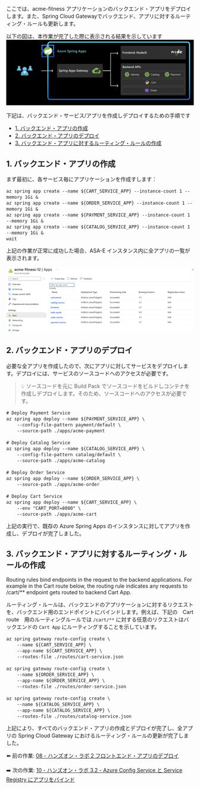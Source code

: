 ここでは、acme-fitness アプリケーションのバックエンド・アプリをデプロイします。また、Spring Cloud Gatewayでバックエンド、アプリに対するルーティング・ルールも更新します。

以下の図は、本作業が完了した際に表示される結果を示しています
![diagram](images/scg-frontend-backend.png)

下記は、バックエンド・サービス/アプリを作成しデプロイするための手順です
- [1. バックエンド・アプリの作成](#1-create-backend-apps)
- [2. バックエンド・アプリのデプロイ](#2-deploy-backend-apps)
- [3. バックエンド・アプリに対するルーティング・ルールの作成](#3-create--routing-rules-for-the-backend-apps)



## 1. バックエンド・アプリの作成

まず最初に、各サービス毎にアプリケーションを作成すします：

```shell
az spring app create --name ${CART_SERVICE_APP} --instance-count 1 --memory 1Gi &
az spring app create --name ${ORDER_SERVICE_APP} --instance-count 1 --memory 1Gi &
az spring app create --name ${PAYMENT_SERVICE_APP} --instance-count 1 --memory 1Gi &
az spring app create --name ${CATALOG_SERVICE_APP} --instance-count 1 --memory 1Gi &
wait
```

上記の作業が正常に成功した場合、ASA-E インスタンス内に全アプリの一覧が表示されます。

![all-apps](./images/all-apps.png)

## 2. バックエンド・アプリのデプロイ

必要な全アプリを作成したので、次にアプリに対してサービスをデプロイします。デプロイには、サービスのソースコードへのアクセスが必要です。

> 💡 ソースコードを元に Build Pack でソースコードをビルドしコンテナを作成しデプロイします。そのため、ソースコードへのアクセスが必要です。

```shell
# Deploy Payment Service
az spring app deploy --name ${PAYMENT_SERVICE_APP} \
    --config-file-pattern payment/default \
    --source-path ./apps/acme-payment 

# Deploy Catalog Service
az spring app deploy --name ${CATALOG_SERVICE_APP} \
    --config-file-pattern catalog/default \
    --source-path ./apps/acme-catalog 

# Deploy Order Service
az spring app deploy --name ${ORDER_SERVICE_APP} \
    --source-path ./apps/acme-order 

# Deploy Cart Service 
az spring app deploy --name ${CART_SERVICE_APP} \
    --env "CART_PORT=8080" \
    --source-path ./apps/acme-cart 
```

上記の実行で、既存の Azure Spring Apps のインスタンスに対してアプリを作成し、デプロイが完了しました。

## 3. バックエンド・アプリに対するルーティング・ルールの作成

Routing rules bind endpoints in the request to the backend applications. For example in the Cart route below, the routing rule indicates any requests to /cart/** endpoint gets routed to backend Cart App.

ルーティング・ルールは、バックエンドのアプリケーションに対するリクエストを、バックエンド用のエンドポイントにバインドします。例えば、下記の　Cart route　用のルーティングルールでは `/cart/**` に対する任意のリクエストはバックエンドの `Cart App` にルーティングすることを示しています。

```shell
az spring gateway route-config create \
    --name ${CART_SERVICE_APP} \
    --app-name ${CART_SERVICE_APP} \
    --routes-file ./routes/cart-service.json
    
az spring gateway route-config create \
    --name ${ORDER_SERVICE_APP} \
    --app-name ${ORDER_SERVICE_APP} \
    --routes-file ./routes/order-service.json

az spring gateway route-config create \
    --name ${CATALOG_SERVICE_APP} \
    --app-name ${CATALOG_SERVICE_APP} \
    --routes-file ./routes/catalog-service.json

```

上記により、すべてのバックエンド・アプリの作成とデプロイが完了し、全アプリの Spring Cloud Gateway におけるルーティング・ルールの更新が完了しました。

⬅️ 前の作業: [08 - ハンズオン・ラボ 2 フロントエンド・アプリのデプロイ](../08-hol-2-deploy-frontend-app/README.md)

➡️ 次の作業: [10 - ハンズオン・ラボ 3.2 - Azure Config Service と Service Registry にアプリをバインド](../10-hol-3.2-bind-apps-to-acs-service-reg/README.md)